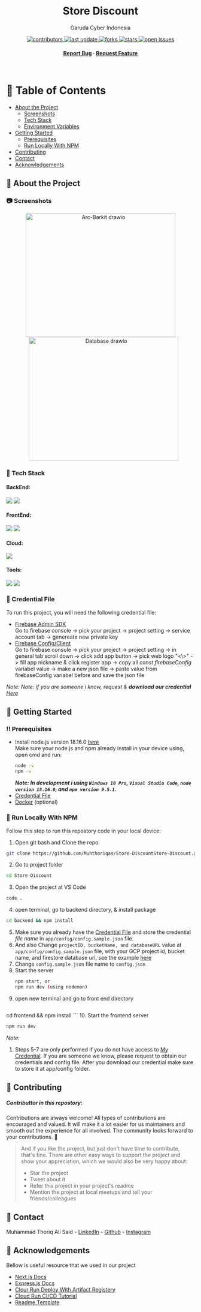 <div align="center">

  <h1>Store Discount</h1>
  
  <p>
    Garuda Cyber Indonesia 
  </p>
  
  
<!-- Badges -->
<p>
  <a href="https://github.com/Muhthoriqas/Store-DiscountStore-Discount/graphs/contributors">
    <img src="https://img.shields.io/github/contributors/Muhthoriqas/Store-Discount" alt="contributors" />
  </a>
  <a href="">
    <img src="https://img.shields.io/github/last-commit/Muhthoriqas/Store-Discount" alt="last update" />
  </a>
  <a href="https://github.com/Muhthoriqas/Store-DiscountStore-Discount/network/members">
    <img src="https://img.shields.io/github/forks/Muhthoriqas/Store-Discount" alt="forks" />
  </a>
  <a href="https://github.com/Muhthoriqas/Store-DiscountStore-Discount/stargazers">
    <img src="https://img.shields.io/github/stars/Muhthoriqas/Store-Discount" alt="stars" />
  </a>
  <a href="https://github.com/Muhthoriqas/Store-DiscountStore-Discount/issues/">
    <img src="https://img.shields.io/github/issues/Muhthoriqas/Store-Discount" alt="open issues" />
  </a>
</p>
   
<h4>
    <a href="https://github.com/Muhthoriqas/Store-DiscountStore-Discount/issues/">Report Bug</a>
  <span> · </span>
    <a href="https://github.com/Muhthoriqas/Store-DiscountStore-Discount/issues/">Request Feature</a>
  </h4>
</div>

<br />

<!-- Table of Contents -->
# :notebook_with_decorative_cover: Table of Contents

- [About the Project](#star2-about-the-project)
  * [Screenshots](#camera-screenshots)
  * [Tech Stack](#space_invader-tech-stack)
  * [Environment Variables](#key-credential-file)
- [Getting Started](#toolbox-getting-started)
  * [Prerequisites](#bangbang-prerequisites)
  * [Run Locally With NPM](#running-run-locally-with-npm)
- [Contributing](#wave-contributing)
- [Contact](#handshake-contact)
- [Acknowledgements](#gem-acknowledgements)

  

<!-- About the Project -->
## :star2: About the Project


<!-- Screenshots -->
### :camera: Screenshots
<div align="center" style="">
  <img src="https://github.com/Muhthoriqas/Store-DiscountStore-Discount/assets/72277295/5597a258-2b16-40b4-b2de-102cea468907" alt="Arc-Barkit drawio" width="400" height="330" style="display: inline-block;">
  <img src="https://github.com/Muhthoriqas/Store-DiscountStore-Discount/assets/72277295/4e72a58b-8a06-4a57-a452-1d3103d5bac8" alt="Database drawio" width="400" height="330" style="display: inline-block; margin-left:15px;">
</div>

<!-- TechStack -->
### :space_invader: Tech Stack

  <h4>BackEnd:</h4>
  <img src="https://img.shields.io/badge/Express.js-000000?style=for-the-badge&logo=express&logoColor=white" />
  <img src="https://img.shields.io/badge/firebase-ffca28?style=for-the-badge&logo=firebase&logoColor=black" />

  <h4>FrontEnd:</h4>
  <img src="https://img.shields.io/badge/tailwindcss-%2338B2AC.svg?style=for-the-badge&logo=tailwind-css&logoColor=white"/>
  <img src="https://img.shields.io/badge/Next-black?style=for-the-badge&logo=next.js&logoColor=white"/>

<h4>Cloud:</h4>
  <img src="https://img.shields.io/badge/Google_Cloud-4285F4?style=for-the-badge&logo=google-cloud&logoColor=white" />

<h4>Tools:</h4>
  <img src="https://img.shields.io/badge/Docker-2CA5E0?style=for-the-badge&logo=docker&logoColor=white" />
  <img src="https://img.shields.io/badge/GitHub-100000?style=for-the-badge&logo=github&logoColor=white" />

<!-- Env Variables -->
### :key: Credential File 

To run this project, you will need the following credential file:
  <ul>
    <li><a href="https://firebase.google.com/docs/admin/setup">Firebase Admin SDK</a> <br /> Go to firebase console -> pick your project -> project setting -> service account tab -> genereate new private key</li>
    <li><a href="https://firebase.google.com/docs/web/setup">Firebase Config/Client</a> <br /> Go to firebase console -> pick your project -> project setting -> in general tab scroll down -> click add app button -> pick web logo "<\>" -> fill app nickname & click register app -> copy all <em>const firebaseConfig</em> variabel value -> make a new json file -> paste value from firebaseConfig variabel before and save the json file</li>
  </ul>
  
_Note:_ 
  <em>Note: if you are someone i know, request & <strong>download our credential</strong> <a href="[https://drive.google.com/drive/folders/1nNdzHuIT3-UUD0rRbfC111-mpkefqcfc?usp=sharing](https://drive.google.com/drive/folders/1sId4l4MII9uacp-welga4b0qU1lGSFnw?usp=sharing)">Here</a></em>
  
<!-- Getting Started -->
## 	:toolbox: Getting Started

<!-- Prerequisites -->
### :bangbang: Prerequisites

* Install node.js version 18.16.0 <a href="https://nodejs.org/en/download">*here*<a/> <br />
  Make sure your node.js and npm already install in your device using, open cmd and run:
  ```bash
  node -v
  npm -v
  ```
   _**Note: In development i using `Windows 10 Pro`, `Visual Studio Code`, `node version 18.16.0`, and `npm version 9.5.1`.**_
* [Credential File](#key-credential-file)
* [Docker](https://www.docker.com/) (optional)

<!-- Installation -->
### :running: Run Locally With NPM

Follow this step to run this repostory code in your local device:
  1. Open git bash and Clone the repo
   ```sh
   git clone https://github.com/Muhthoriqas/Store-DiscountStore-Discount.git
   ```
  2. Go to project folder 
  ``` sh
  cd Store-Discount
  ``` 
3. Open the project at VS Code 
  ``` sh
  code . 
  ``` 
  4. open terminal, go to backend directory, & install package
  ``` sh
  cd backend && npm install
  ```
5. Make sure you already have the [Credential File](#key-credential-file) and store the credential *file name* in  `app/config/config.sample.json` file.
6. And also Change `projectID, bucketName, and databaseURL` value at `app/config/config.sample.json` file, with your GCP project id, bucket name, and firestore database url, see the example [here](https://github-production-user-asset-6210df.s3.amazonaws.com/72277295/243223361-3196686f-7fa0-4ed5-a64a-d8fc5fdc9814.PNG) 
7. Change `config.sample.json` file name to `config.json`
8. Start the server
   ```sh
   npm start, or
   npm run dev (using nodemon)
   ```
9. open new terminal and go to front end directory
   ``` sh
  cd frontend && npm install ```
10. Start the frontend server
   ```sh
   npm run dev 
   ```
 _Note:_
  1. Steps 5-7 are only performed if you do not have access to [My Credential](https://drive.google.com/drive/folders/1nNdzHuIT3-UUD0rRbfC111-mpkefqcfc?usp=share_link). If you are someone we know, please request to obtain our credentials and config file. After you download our credential make sure to store it at app/config folder.

<!-- Contributing -->
## :wave: Contributing

<h5>Contributtor in this repostory:</h5>
  
Contributions are always welcome!
All types of contributions are encouraged and valued. It will make it a lot easier for us maintainers and smooth out the experience for all involved. The community looks forward to your contributions. 🎉

> And if you like the project, but just don't have time to contribute, that's fine. There are other easy ways to support the project and show your appreciation, which we would also be very happy about:
> - Star the project
> - Tweet about it
> - Refer this project in your project's readme
> - Mention the project at local meetups and tell your friends/colleagues

<!-- Contact -->
## :handshake: Contact

Muhammad Thoriq Ali Said - [LinkedIn](https://www.linkedin.com/in/thoriqas/) - [Github](https://github.com/Muhthoriqas) - [Instagram](https://www.instagram.com/mthoriq_as/)

<!-- Acknowledgments -->
## :gem: Acknowledgements

  Bellow is useful resource that we used in our project
 
 - [Next.js Docs]([https://firebase.google.com/docs/reference/node](https://nextjs.org/docs))
 - [Express.js Docs]([https://cloud.google.com/docs](https://expressjs.com/))
 - [Clour Run Deploy With Artifact Registery](https://www.youtube.com/watch?v=b7G1pmd-0mk)
 - [Cloud Run CI/CD Tutorial](https://www.youtube.com/watch?v=Sh4I-s7O8rs&t=111s)
 - [Readme Template](https://github.com/Louis3797/awesome-readme-template)

